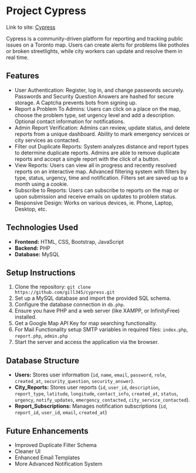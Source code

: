 <h1>Project Cypress</h1>
Link to site: <a href="https://cypress.great-site.net/">Cypress</a> 

Cypress is a community-driven platform for reporting and tracking public issues on a Toronto map. Users can create alerts for problems like potholes or broken streetlights, while city workers can update and resolve them in real time.

## Features
- User Authentication: Register, log in, and change passwords securely. Passwords and Security Question Answers are hashed for secure storage. A Captcha prevents bots from signing up.
- Report a Problem To Admins: Users can click on a place on the map, choose the problem type, set urgency level and add a description. Optional contact information for notifications.
- Admin Report Verification: Admins can review, update status, and delete reports from a unique dashboard. Ability to mark emergency services or city services as contacted.
- Filter out Duplicate Reports: System analyzes distance and report types to determine duplicate reports. Admins are able to remove duplicate reports and accept a single report with the click of a button.
- View Reports: Users can view all in progress and recently resolved reports on an interactive map. Advanced filtering system with filters by type, status, urgency, time and notification. Filters set are saved up to a month using a cookie.
- Subscribe to Reports: Users can subscribe to reports on the map or upon submission and receive emails on updates to problem status.
- Responsive Design: Works on various devices, ie. Phone, Laptop, Desktop, etc. 

## Technologies Used
- **Frontend:** HTML, CSS, Bootstrap, JavaScript
- **Backend:** PHP
- **Database:** MySQL

## Setup Instructions
1. Clone the repository: `git clone https://github.com/gill345/cypress.git`
2. Set up a MySQL database and import the provided SQL schema.
3. Configure the database connection in `db.php`.
4. Ensure you have PHP and a web server (like XAMPP, or InfinityFree) installed.
5. Get a Google Map API Key for map searching functionality.
6. For Mail Functionality setup SMTP variables in required files: `index.php`, `report.php`, `admin.php`
7. Start the server and access the application via the browser.

## Database Structure
- **Users:** Stores user information (`id`, `name`, `email`, `password`, `role`, `created_at`, `security_question`, `security_answer`).
- **City_Reports:** Stores user reports (`id`, `user_id`, `description`, `report_type`, `latitude`, `longitude`, `contact_info`, `created_at`, `status`, `urgency`, `notify_updates`, `emergency_contacted`, `city_service_contacted`).
- **Report_Subscriptions:** Manages notification subscriptions (`id`, `report_id`, `user_id`, `email`, `created_at`)


## Future Enhancements
- Improved Duplicate Filter Schema
- Cleaner UI
- Enhanced Email Templates
- More Advanced Notification System 
